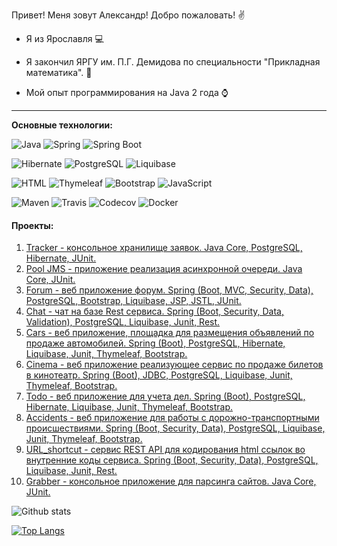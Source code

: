 Привет! Меня зовут Александр! Добро пожаловать! :v:

* Я из Ярославля :computer:

* Я закончил ЯРГУ им. П.Г. Демидова по специальности "Прикладная математика". :office:
* Мой опыт программирования на Java 2 года :watch:

-----------
<b>Основные технологии:</b>

![Java](https://img.shields.io/badge/Java-%3E%3D%208-orange) 
![Spring](https://img.shields.io/badge/Spring-%3E%3D%205.0-green)
![Spring Boot](https://img.shields.io/badge/Spring%20Boot-2-green)

![Hibernate](https://img.shields.io/badge/Hibernate-%3E%3D%205.0-yellow)
![PostgreSQL](https://img.shields.io/badge/PostgreSQL-%3E%3D%209-blue)
![Liquibase](https://img.shields.io/badge/Liquibase-%20-orange)

![HTML](https://img.shields.io/badge/HTML-5-blue)
![Thymeleaf](https://img.shields.io/badge/Thymeleaf-%20-green)
![Bootstrap](https://img.shields.io/badge/Bootstrap-4-blue)
![JavaScript](https://img.shields.io/badge/JavaScript-%20-yellow)


![Maven](https://img.shields.io/badge/Maven-3-red)
![Travis](https://img.shields.io/badge/Travis-CI-succes)
![Codecov](https://img.shields.io/badge/Codecov-%20-red)
![Docker](https://img.shields.io/badge/Docker-%20-blue)

#### Проекты:
01. [Tracker - консольное хранилище заявок. Java Core, PostgreSQL, Hibernate, JUnit.](https://github.com/AMEMELYANOV/tracker)
02. [Pool JMS - приложение реализация асинхронной очереди. Java Core, JUnit.](https://github.com/AMEMELYANOV/Pool_JMS)
03. [Forum - веб приложение форум. Spring (Boot, MVC, Security, Data), PostgreSQL, Bootstrap, Liquibase, JSP, JSTL, JUnit.](https://github.com/AMEMELYANOV/forum)
04. [Chat - чат на базе Rest сервиса. Spring (Boot, Security, Data, Validation), PostgreSQL, Liquibase, Junit, Rest.](https://github.com/AMEMELYANOV/chat)
05. [Cars - веб приложение, площадка для размещения объявлений по продаже автомобилей. Spring (Boot), PostgreSQL, Hibernate, Liquibase, Junit, Thymeleaf, Bootstrap.](https://github.com/AMEMELYANOV/cars)
06. [Cinema - веб приложение реализующее сервис по продаже билетов в кинотеатр.  Spring (Boot), JDBC, PostgreSQL, Liquibase, Junit, Thymeleaf, Bootstrap.](https://github.com/AMEMELYANOV/cinema)
07. [Todo - веб приложение для учета дел. Spring (Boot), PostgreSQL, Hibernate, Liquibase, Junit, Thymeleaf, Bootstrap.](https://github.com/AMEMELYANOV/todo)
08. [Accidents - веб приложение для работы с дорожно-транспортными происшествиями.  Spring (Boot, Security, Data), PostgreSQL, Liquibase, Junit, Thymeleaf, Bootstrap.](https://github.com/AMEMELYANOV/accidents)
09. [URL_shortcut - сервис REST API для кодирования html ссылок во внутренние коды сервиса. Spring (Boot, Security, Data), PostgreSQL, Liquibase, Junit, Rest.](https://github.com/AMEMELYANOV/url_shortcut)
10. [Grabber - консольное приложение для парсинга сайтов. Java Core, JUnit.](https://github.com/AMEMELYANOV/grabber)

![Github stats](https://github-readme-stats.vercel.app/api?username=amemelyanov&hide=stars,prs,issues,contribs)

[![Top Langs](https://github-readme-stats.vercel.app/api/top-langs/?username=amemelyanov&layout=compact)](https://github.com/ShamRail/github-readme-stats)